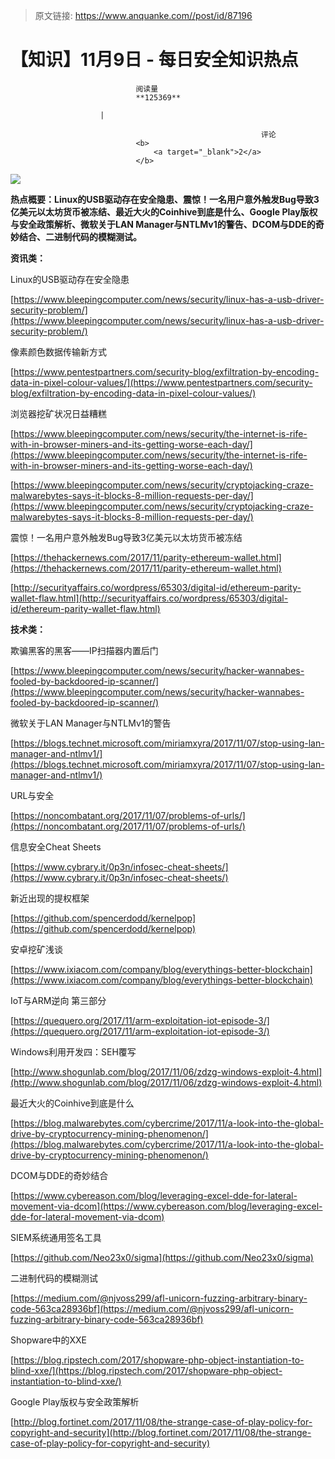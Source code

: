 > 原文链接: https://www.anquanke.com//post/id/87196 


# 【知识】11月9日 - 每日安全知识热点


                                阅读量   
                                **125369**
                            
                        |
                        
                                                            评论
                                <b>
                                    <a target="_blank">2</a>
                                </b>
                                                                                    



[![](https://p0.ssl.qhimg.com/t01d551e4e11b126215.png)](https://p0.ssl.qhimg.com/t01d551e4e11b126215.png)

**热点概要：Linux的USB驱动存在安全隐患、<strong><strong>震惊！一名用户意外触发Bug导致3亿美元以太坊货币被冻结**</strong>、最近大火的Coinhive到底是什么、Google Play版权与安全政策解析、微软关于LAN Manager与NTLMv1的警告、**DCOM与DDE的奇妙结合、二进制代码的模糊测试**。</strong>









**资讯类：**















Linux的USB驱动存在安全隐患

[https://www.bleepingcomputer.com/news/security/linux-has-a-usb-driver-security-problem/](https://www.bleepingcomputer.com/news/security/linux-has-a-usb-driver-security-problem/)



像素颜色数据传输新方式

[https://www.pentestpartners.com/security-blog/exfiltration-by-encoding-data-in-pixel-colour-values/](https://www.pentestpartners.com/security-blog/exfiltration-by-encoding-data-in-pixel-colour-values/)



浏览器挖矿状况日益糟糕

[https://www.bleepingcomputer.com/news/security/the-internet-is-rife-with-in-browser-miners-and-its-getting-worse-each-day/](https://www.bleepingcomputer.com/news/security/the-internet-is-rife-with-in-browser-miners-and-its-getting-worse-each-day/)

[https://www.bleepingcomputer.com/news/security/cryptojacking-craze-malwarebytes-says-it-blocks-8-million-requests-per-day/](https://www.bleepingcomputer.com/news/security/cryptojacking-craze-malwarebytes-says-it-blocks-8-million-requests-per-day/)



震惊！一名用户意外触发Bug导致3亿美元以太坊货币被冻结

[https://thehackernews.com/2017/11/parity-ethereum-wallet.html](https://thehackernews.com/2017/11/parity-ethereum-wallet.html)

[http://securityaffairs.co/wordpress/65303/digital-id/ethereum-parity-wallet-flaw.html](http://securityaffairs.co/wordpress/65303/digital-id/ethereum-parity-wallet-flaw.html)







**技术类：**

















欺骗黑客的黑客——IP扫描器内置后门

[https://www.bleepingcomputer.com/news/security/hacker-wannabes-fooled-by-backdoored-ip-scanner/](https://www.bleepingcomputer.com/news/security/hacker-wannabes-fooled-by-backdoored-ip-scanner/)



微软关于LAN Manager与NTLMv1的警告

[https://blogs.technet.microsoft.com/miriamxyra/2017/11/07/stop-using-lan-manager-and-ntlmv1/](https://blogs.technet.microsoft.com/miriamxyra/2017/11/07/stop-using-lan-manager-and-ntlmv1/)



URL与安全

[https://noncombatant.org/2017/11/07/problems-of-urls/](https://noncombatant.org/2017/11/07/problems-of-urls/)



信息安全Cheat Sheets

[https://www.cybrary.it/0p3n/infosec-cheat-sheets/](https://www.cybrary.it/0p3n/infosec-cheat-sheets/)



新近出现的提权框架

[https://github.com/spencerdodd/kernelpop](https://github.com/spencerdodd/kernelpop)



安卓挖矿浅谈

[https://www.ixiacom.com/company/blog/everythings-better-blockchain](https://www.ixiacom.com/company/blog/everythings-better-blockchain)



IoT与ARM逆向 第三部分

[https://quequero.org/2017/11/arm-exploitation-iot-episode-3/](https://quequero.org/2017/11/arm-exploitation-iot-episode-3/)



Windows利用开发四：SEH覆写

[http://www.shogunlab.com/blog/2017/11/06/zdzg-windows-exploit-4.html](http://www.shogunlab.com/blog/2017/11/06/zdzg-windows-exploit-4.html)



最近大火的Coinhive到底是什么

[https://blog.malwarebytes.com/cybercrime/2017/11/a-look-into-the-global-drive-by-cryptocurrency-mining-phenomenon/](https://blog.malwarebytes.com/cybercrime/2017/11/a-look-into-the-global-drive-by-cryptocurrency-mining-phenomenon/)





DCOM与DDE的奇妙结合



[https://www.cybereason.com/blog/leveraging-excel-dde-for-lateral-movement-via-dcom](https://www.cybereason.com/blog/leveraging-excel-dde-for-lateral-movement-via-dcom)



SIEM系统通用签名工具

[https://github.com/Neo23x0/sigma](https://github.com/Neo23x0/sigma)



二进制代码的模糊测试

[https://medium.com/@njvoss299/afl-unicorn-fuzzing-arbitrary-binary-code-563ca28936bf](https://medium.com/@njvoss299/afl-unicorn-fuzzing-arbitrary-binary-code-563ca28936bf)



Shopware中的XXE

[https://blog.ripstech.com/2017/shopware-php-object-instantiation-to-blind-xxe/](https://blog.ripstech.com/2017/shopware-php-object-instantiation-to-blind-xxe/)



Google Play版权与安全政策解析

[http://blog.fortinet.com/2017/11/08/the-strange-case-of-play-policy-for-copyright-and-security](http://blog.fortinet.com/2017/11/08/the-strange-case-of-play-policy-for-copyright-and-security)


